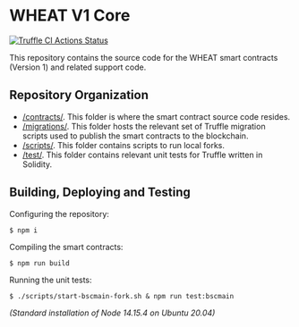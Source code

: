# WHEAT V1 Core

[![Truffle CI Actions Status](https://github.com/GrowthDeFi/wheat-v1-core/workflows/Truffle%20CI/badge.svg)](https://github.com/GrowthDeFi/wheat-v1-core/actions)

This repository contains the source code for the WHEAT smart contracts
(Version 1) and related support code.

## Repository Organization

* [/contracts/](contracts). This folder is where the smart contract source code
  resides.
* [/migrations/](migrations). This folder hosts the relevant set of Truffle
  migration scripts used to publish the smart contracts to the blockchain.
* [/scripts/](scripts). This folder contains scripts to run local forks.
* [/test/](test). This folder contains relevant unit tests for Truffle written
  in Solidity.

## Building, Deploying and Testing

Configuring the repository:

    $ npm i

Compiling the smart contracts:

    $ npm run build

Running the unit tests:

    $ ./scripts/start-bscmain-fork.sh & npm run test:bscmain

_(Standard installation of Node 14.15.4 on Ubuntu 20.04)_
